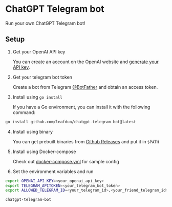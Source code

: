 # ChatGPT Telegram bot

Run your own ChatGPT Telegram bot!

## Setup

1. Get your OpenAI API key

   You can create an account on the OpenAI website and [generate your API key](https://platform.openai.com/account/api-keys).

2. Get your telegram bot token

   Create a bot from Telegram [@BotFather](https://t.me/BotFather) and obtain an access token.

3. Install using `go install`

   If you have a Go environment, you can install it with the following command:

```bash
go install github.com/leafduo/chatgpt-telegram-bot@latest
```

4. Install using binary

   You can get prebuilt binaries from [Github Releases](https://github.com/leafduo/chatgpt-telegram-bot/releases) and put it in `$PATH`

5. Install using Docker-compose

   Check out [docker-compose.yml](docker-compose.yml) for sample config

6. Set the environment variables and run

```bash
export OPENAI_API_KEY=<your_openai_api_key>
export TELEGRAM_APITOKEN=<your_telegram_bot_token>
export ALLOWED_TELEGRAM_ID=<your_telegram_id>,<your_friend_telegram_id>

chatgpt-telegram-bot
```